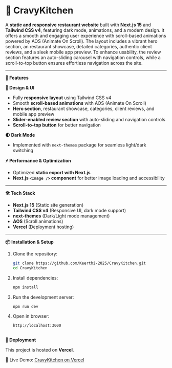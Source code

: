 # 🍴 CravyKitchen  

A **static and responsive restaurant website** built with **Next.js 15** and **Tailwind CSS v4**, featuring dark mode, animations, and a modern design. It offers a smooth and engaging user experience with scroll-based animations powered by AOS (Animate On Scroll). The layout includes a vibrant hero section, an restaurant showcase, detailed categories, authentic client reviews, and a sleek mobile app preview. To enhance usability, the review section features an auto-sliding carousel with navigation controls, while a scroll-to-top button ensures effortless navigation across the site.

---

**🚀 Features**  

**🎨 Design & UI**  
- Fully **responsive layout** using Tailwind CSS v4  
- Smooth **scroll-based animations** with AOS (Animate On Scroll)  
- **Hero section**, restaurant showcase, categories, client reviews, and mobile app preview  
- **Slider-enabled review section** with auto-sliding and navigation controls  
- **Scroll-to-top button** for better navigation  

**🌓 Dark Mode**  
- Implemented with `next-themes` package for seamless light/dark switching  

**⚡ Performance & Optimization**  
- Optimized **static export with Next.js**  
- **Next.js `<Image />` component** for better image loading and accessibility  

---

**🛠️ Tech Stack**  
- **Next.js 15** (Static site generation)  
- **Tailwind CSS v4** (Responsive UI, dark mode support)  
- **next-themes** (Dark/Light mode management)  
- **AOS** (Scroll animations)  
- **Vercel** (Deployment hosting)  

---

**📦 Installation & Setup**  

1. Clone the repository:  
   ```bash
   git clone https://github.com/Keerthi-2025/CravyKitchen.git
   cd CravyKitchen


2. Install dependencies:
   ```bash
   npm install


3. Run the development server:
   ```bash
   npm run dev

4. Open in browser:
   ```bash
   http://localhost:3000



**🚀 Deployment**  

This project is hosted on **Vercel**.  

🔗 Live Demo: [CravyKitchen on Vercel](https://cravy-kitchen.vercel.app/)  





